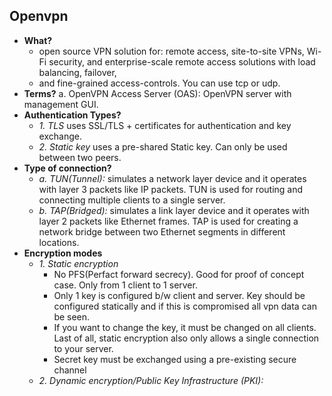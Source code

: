 ## Openvpn
- **What?** 
  - open source VPN solution for: remote access, site-to-site VPNs, Wi-Fi security, and enterprise-scale remote access solutions with load balancing, failover,
  - and fine-grained access-controls. You can use tcp or udp.
- **Terms?**    a. OpenVPN Access Server (OAS): OpenVPN server with management GUI.
- **Authentication Types?**
  - *1. TLS*  uses SSL/TLS + certificates for authentication and key exchange.
  - *2. Static key*  uses a pre-shared Static key. Can only be used between two peers.
- **Type of connection?**
  - *a. TUN(Tunnel):* simulates a network layer device and it operates with layer 3 packets like IP packets. TUN is used for routing and connecting multiple clients to a single server.
  - *b. TAP(Bridged):* simulates a link layer device and it operates with layer 2 packets like Ethernet frames. TAP is used for creating a network bridge between two Ethernet segments in different locations.
- **Encryption modes**
  - *1. Static encryption*
    - No PFS(Perfact forward secrecy). Good for proof of concept case. Only from 1 client to 1 server.
    - Only 1 key is configured b/w client and server. Key should be configured statically and if this is compromised all vpn data can be seen.
    -  If you want to change the key, it must be changed on all clients. Last of all, static encryption also only allows a single connection to your server.
    - Secret key must be exchanged using a pre-existing secure channel
  - *2. Dynamic encryption/Public Key Infrastructure (PKI):*
